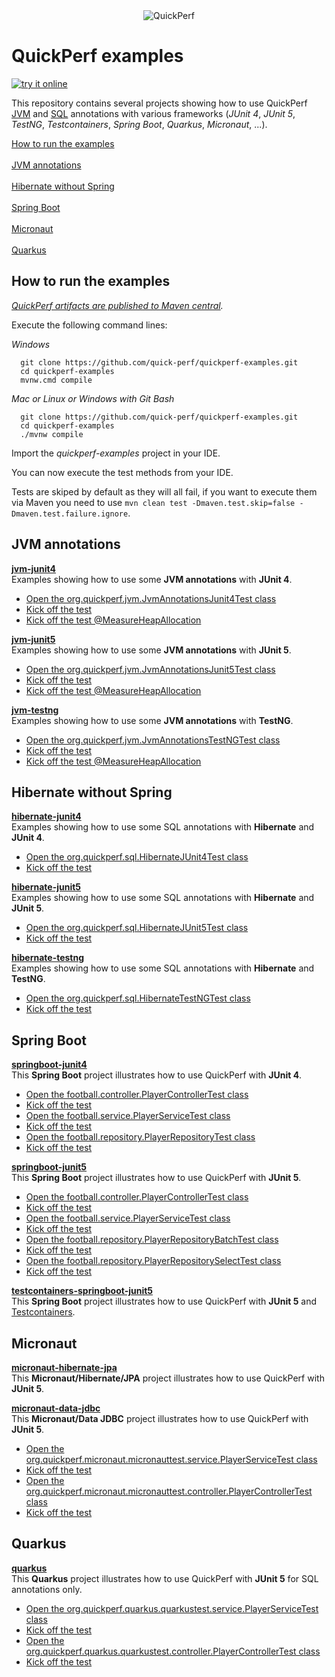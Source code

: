 <div align="center">
<img src="https://pbs.twimg.com/profile_banners/926219963333038086/1518645789" alt="QuickPerf"/>
</div>

# QuickPerf examples
[![try it online](https://che.openshift.io/factory/resources/factory-contribute.svg)](https://che.openshift.io/f?url=https://github.com/quick-perf/quickperf-examples)

This repository contains several projects showing how to use QuickPerf [JVM](https://github.com/quick-perf/doc/wiki/JVM-annotations) and [SQL](https://github.com/quick-perf/doc/wiki/SQL-annotations) annotations with various frameworks (*JUnit 4*, *JUnit 5*, *TestNG*, *Testcontainers*, *Spring Boot*, *Quarkus*, *Micronaut*, ...).

[How to run the examples](#How-to-run-the-examples) <br><br>
[JVM annotations](#JVM-annotations) <br><br>
[Hibernate without Spring](#Hibernate-without-Spring) <br><br>
[Spring Boot](#Spring-Boot) <br><br>
[Micronaut](#Micronaut) <br><br>
[Quarkus](#Quarkus)

## How to run the examples
*[QuickPerf artifacts are published to Maven central](https://search.maven.org/search?q=org.quickperf).*

Execute the following command lines:

*Windows*
```
  git clone https://github.com/quick-perf/quickperf-examples.git
  cd quickperf-examples
  mvnw.cmd compile
```

*Mac or Linux or Windows with Git Bash*
```
  git clone https://github.com/quick-perf/quickperf-examples.git
  cd quickperf-examples
  ./mvnw compile
```

Import the _quickperf-examples_ project in your IDE.

You can now execute the test methods from your IDE.

Tests are skiped by default as they will all fail, if you want to execute them via Maven you need to use 
`mvn clean test -Dmaven.test.skip=false -Dmaven.test.failure.ignore`.

## JVM annotations

**[jvm-junit4](jvm-junit4/src/test/java/org/quickperf/jvm)**<br>
Examples showing how to use some **JVM annotations** with **JUnit 4**.

- [Open the org.quickperf.jvm.JvmAnnotationsJunit4Test class](didact://?commandId=vscode.open&projectFilePath=quickperf-examples%2Fjvm-junit4%2Fsrc%2Ftest%2Fjava%2Forg%2Fquickperf%2Fjvm%2FJvmAnnotationsJunit4Test.java&number=2)
- [Kick off the test](didact://?commandId=workbench.action.tasks.runTask&text=JvmAnnotationsJunit4Test.java)
- [Kick off the test @MeasureHeapAllocation](didact://?commandId=workbench.action.tasks.runTask&text=JvmAnnotationsJunit4Test.java%20%2F%20%40MeasureHeapAllocation)

**[jvm-junit5](jvm-junit5/src/test/java/org/quickperf/jvm)**<br>
Examples showing how to use some **JVM annotations** with **JUnit 5**.

- [Open the org.quickperf.jvm.JvmAnnotationsJunit5Test class](didact://?commandId=vscode.open&projectFilePath=quickperf-examples%2Fjvm-junit5%2Fsrc%2Ftest%2Fjava%2Forg%2Fquickperf%2Fjvm%2FJvmAnnotationsJunit5Test.java&number=2)
- [Kick off the test](didact://?commandId=workbench.action.tasks.runTask&text=JvmAnnotationsJunit5Test.java)
- [Kick off the test @MeasureHeapAllocation](didact://?commandId=workbench.action.tasks.runTask&text=JvmAnnotationsJunit5Test.java%20%2F%20%40MeasureHeapAllocation)

**[jvm-testng](jvm-testng/src/test/java/org/quickperf/jvm)**<br>
Examples showing how to use some **JVM annotations** with **TestNG**.

- [Open the org.quickperf.jvm.JvmAnnotationsTestNGTest class](didact://?commandId=vscode.open&projectFilePath=quickperf-examples%2Fjvm-testng%2Fsrc%2Ftest%2Fjava%2Forg%2Fquickperf%2Fjvm%2FJvmAnnotationsTestNGTest.java&number=2)
- [Kick off the test](didact://?commandId=workbench.action.tasks.runTask&text=JvmAnnotationsTestNGTest.java)
- [Kick off the test @MeasureHeapAllocation](didact://?commandId=workbench.action.tasks.runTask&text=JvmAnnotationsTestNGTest.java%20%2F%20%40MeasureHeapAllocation)


## Hibernate without Spring

**[hibernate-junit4](hibernate-junit4)**<br>
Examples showing how to use some SQL annotations with **Hibernate** and **JUnit 4**.

- [Open the org.quickperf.sql.HibernateJUnit4Test class](didact://?commandId=vscode.open&projectFilePath=quickperf-examples%2Fhibernate-junit4%2Fsrc%2Ftest%2Fjava%2Forg%2Fquickperf%2Fsql%2FHibernateJUnit4Test.java&number=2)
- [Kick off the test](didact://?commandId=workbench.action.tasks.runTask&text=Hibernate%20JUnit%204)

**[hibernate-junit5](hibernate-junit5)**<br>
Examples showing how to use some SQL annotations with **Hibernate** and **JUnit 5**.

- [Open the org.quickperf.sql.HibernateJUnit5Test class](didact://?commandId=vscode.open&projectFilePath=quickperf-examples%2Fhibernate-junit5%2Fsrc%2Ftest%2Fjava%2Forg%2Fquickperf%2Fsql%2FHibernateJUnit5Test.java&number=2)
- [Kick off the test](didact://?commandId=workbench.action.tasks.runTask&text=Hibernate%20JUnit%205)

**[hibernate-testng](hibernate-testng)**<br>
Examples showing how to use some SQL annotations with **Hibernate** and **TestNG**.

- [Open the org.quickperf.sql.HibernateTestNGTest class](didact://?commandId=vscode.open&projectFilePath=quickperf-examples%2Fhibernate-testng%2Fsrc%2Ftest%2Fjava%2Forg%2Fquickperf%2Fsql%2FHibernateTestNGTest.java&number=2)
- [Kick off the test](didact://?commandId=workbench.action.tasks.runTask&text=Hibernate%20TestNG)

## Spring Boot
**[springboot-junit4](springboot-junit4)**<br>
This **Spring Boot** project illustrates how to use QuickPerf with **JUnit 4**. 

- [Open the football.controller.PlayerControllerTest class](didact://?commandId=vscode.open&projectFilePath=quickperf-examples%2Fspringboot-junit4%2Fsrc%2Ftest%2Fjava%2Ffootball%2Fcontroller%2FPlayerControllerTest.java&number=2)
- [Kick off the test](didact://?commandId=workbench.action.tasks.runTask&text=Spring%20Boot%20Contoller%20JUnit%204)
- [Open the football.service.PlayerServiceTest class](didact://?commandId=vscode.open&projectFilePath=quickperf-examples%2Fspringboot-junit4%2Fsrc%2Ftest%2Fjava%2Ffootball%2Fservice%2FPlayerServiceTest.java&number=2)
- [Kick off the test](didact://?commandId=workbench.action.tasks.runTask&text=Spring%20Boot%20Service%20JUnit%204)
- [Open the football.repository.PlayerRepositoryTest class](didact://?commandId=vscode.open&projectFilePath=quickperf-examples%2Fspringboot-junit4%2Fsrc%2Ftest%2Fjava%2Ffootball%2Frepository%2FPlayerRepositoryTest.java&number=2)
- [Kick off the test](didact://?commandId=workbench.action.tasks.runTask&text=Spring%20Boot%20Repository%20JUnit%204)


**[springboot-junit5](springboot-junit5)**<br>
This **Spring Boot** project illustrates how to use QuickPerf with **JUnit 5**. 

- [Open the football.controller.PlayerControllerTest class](didact://?commandId=vscode.open&projectFilePath=quickperf-examples%2Fspringboot-junit5%2Fsrc%2Ftest%2Fjava%2Ffootball%2Fcontroller%2FPlayerControllerTest.java&number=2)
- [Kick off the test](didact://?commandId=workbench.action.tasks.runTask&text=Spring%20Boot%20Contoller%20JUnit%205)
- [Open the football.service.PlayerServiceTest class](didact://?commandId=vscode.open&projectFilePath=quickperf-examples%2Fspringboot-junit5%2Fsrc%2Ftest%2Fjava%2Ffootball%2Fservice%2FPlayerServiceTest.java&number=2)
- [Kick off the test](didact://?commandId=workbench.action.tasks.runTask&text=Spring%20Boot%20Service%20JUnit%205)
- [Open the football.repository.PlayerRepositoryBatchTest class](didact://?commandId=vscode.open&projectFilePath=quickperf-examples%2Fspringboot-junit5%2Fsrc%2Ftest%2Fjava%2Ffootball%2Frepository%2FPlayerRepositoryBatchTest.java&number=2)
- [Kick off the test](didact://?commandId=workbench.action.tasks.runTask&text=Spring%20Boot%20Repository%20Batch%20JUnit%205)
- [Open the football.repository.PlayerRepositorySelectTest class](didact://?commandId=vscode.open&projectFilePath=quickperf-examples%2Fspringboot-junit5%2Fsrc%2Ftest%2Fjava%2Ffootball%2Frepository%2FPlayerRepositorySelectTest.java&number=2)
- [Kick off the test](didact://?commandId=workbench.action.tasks.runTask&text=Spring%20Boot%20Repository%20Select%20JUnit%205)


**[testcontainers-springboot-junit5](tc-springboot-junit5)**<br>
This **Spring Boot** project illustrates how to use QuickPerf with **JUnit 5** and [Testcontainers](https://www.testcontainers.org). 


## Micronaut
**[micronaut-hibernate-jpa](micronaut-hibernate-jpa)**<br>
This **Micronaut/Hibernate/JPA** project illustrates how to use QuickPerf with **JUnit 5**. 



**[micronaut-data-jdbc](micronaut-data-jdbc)**<br>
This **Micronaut/Data JDBC** project illustrates how to use QuickPerf with **JUnit 5**. 

- [Open the org.quickperf.micronaut.micronauttest.service.PlayerServiceTest class](didact://?commandId=vscode.open&projectFilePath=quickperf-examples%2Fmicronaut-data-jdbc%2Fsrc%2Ftest%2Fjava%2Forg%2Fquickperf%2Fmicronaut%2Fmicronauttest%2Fservice%2FPlayerServiceTest.java&number=2)
- [Kick off the test](didact://?commandId=workbench.action.tasks.runTask&text=Micronaut%20Data%20N%2B1%20select)
- [Open the org.quickperf.micronaut.micronauttest.controller.PlayerControllerTest class](didact://?commandId=vscode.open&projectFilePath=quickperf-examples%2Fmicronaut-data-jdbc%2Fsrc%2Ftest%2Fjava%2Forg%2Fquickperf%2Fmicronaut%2Fmicronauttest%2Fcontroller%2FPlayerControllerTest.java&number=2)
- [Kick off the test](didact://?commandId=workbench.action.tasks.runTask&text=Micronaut%20Data%20HTTP)



## Quarkus
**[quarkus](quarkus)**<br>
This **Quarkus** project illustrates how to use QuickPerf with **JUnit 5** for SQL annotations only. 

- [Open the org.quickperf.quarkus.quarkustest.service.PlayerServiceTest class](didact://?commandId=vscode.open&projectFilePath=quickperf-examples%2Fquarkus%2Fsrc%2Ftest%2Fjava%2Forg%2Fquickperf%2Fquarkus%2Fquarkustest%2Fservice%2FPlayerServiceTest.java&number=2)
- [Kick off the test](didact://?commandId=workbench.action.tasks.runTask&text=Quarkus%20N%2B1%20select)
- [Open the org.quickperf.quarkus.quarkustest.controller.PlayerControllerTest class](didact://?commandId=vscode.open&projectFilePath=quickperf-examples%2Fquarkus%2Fsrc%2Ftest%2Fjava%2Forg%2Fquickperf%2Fquarkus%2Fquarkustest%2Fcontroller%2FPlayerControllerTest.java&number=2)
- [Kick off the test](didact://?commandId=workbench.action.tasks.runTask&text=Quarkus%20http%20test)
